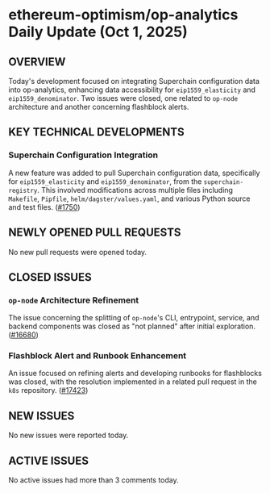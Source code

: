 # ethereum-optimism/op-analytics Daily Update (Oct 1, 2025)
## OVERVIEW 
Today's development focused on integrating Superchain configuration data into op-analytics, enhancing data accessibility for `eip1559_elasticity` and `eip1559_denominator`. Two issues were closed, one related to `op-node` architecture and another concerning flashblock alerts.

## KEY TECHNICAL DEVELOPMENTS

### Superchain Configuration Integration
A new feature was added to pull Superchain configuration data, specifically for `eip1559_elasticity` and `eip1559_denominator`, from the `superchain-registry`. This involved modifications across multiple files including `Makefile`, `Pipfile`, `helm/dagster/values.yaml`, and various Python source and test files. ([#1750](https://github.com/ethereum-optimism/op-analytics/pull/1750))

## NEWLY OPENED PULL REQUESTS
No new pull requests were opened today.

## CLOSED ISSUES

### `op-node` Architecture Refinement
The issue concerning the splitting of `op-node`'s CLI, entrypoint, service, and backend components was closed as "not planned" after initial exploration. ([#16680](https://github.com/ethereum-optimism/op-analytics/issues/16680))

### Flashblock Alert and Runbook Enhancement
An issue focused on refining alerts and developing runbooks for flashblocks was closed, with the resolution implemented in a related pull request in the `k8s` repository. ([#17423](https://github.com/ethereum-optimism/op-analytics/issues/17423))

## NEW ISSUES
No new issues were reported today.

## ACTIVE ISSUES
No active issues had more than 3 comments today.